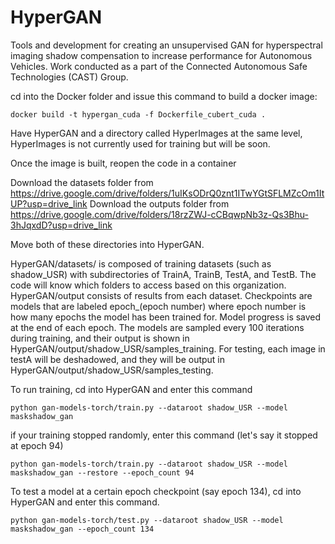 # HyperGAN
Tools and development for creating an unsupervised GAN for hyperspectral imaging shadow compensation to increase performance for Autonomous Vehicles. Work conducted as a part of the Connected Autonomous Safe Technologies (CAST) Group.


cd into the Docker folder and issue this command to build a docker image:

`docker build -t hypergan_cuda -f Dockerfile_cubert_cuda .`

Have HyperGAN and a directory called HyperImages at the same level, HyperImages is not currently used for training but will be soon. 

Once the image is built, reopen the code in a container

Download the datasets folder from https://drive.google.com/drive/folders/1uIKsODrQ0znt1ITwYGtSFLMZcOm1ItUP?usp=drive_link
Download the outputs folder from https://drive.google.com/drive/folders/18rzZWJ-cCBqwpNb3z-Qs3Bhu-3hJqxdD?usp=drive_link

Move both of these directories into HyperGAN. 

HyperGAN/datasets/ is composed of training datasets (such as shadow_USR) with subdirectories of TrainA, TrainB, TestA, and TestB. The code will know which folders to access based on this organization. HyperGAN/output consists of results from each dataset. Checkpoints are models that are labeled epoch_(epoch number) where epoch number is how many epochs the model has been trained for. Model progress is saved at the end of each epoch. The models are sampled every 100 iterations during training, and their output is shown in HyperGAN/output/shadow_USR/samples_training. For testing, each image in testA will be deshadowed, and they will be output in HyperGAN/output/shadow_USR/samples_testing.


To run training, cd into HyperGAN and enter this command

`python gan-models-torch/train.py --dataroot shadow_USR --model maskshadow_gan`

if your training stopped randomly, enter this command (let's say it stopped at epoch 94)

`python gan-models-torch/train.py --dataroot shadow_USR --model maskshadow_gan --restore --epoch_count 94`

To test a model at a certain epoch checkpoint (say epoch 134), cd into HyperGAN and enter this command.

`python gan-models-torch/test.py --dataroot shadow_USR --model maskshadow_gan --epoch_count 134`


